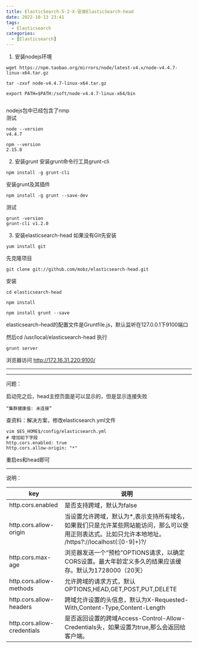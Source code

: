 ```yaml
---
title: ElasticSearch-5-2-X-安装ElasticSearch-head
date: 2022-10-13 23:41
tags: 
  - Elasticsearch
categories:
  - [Elasticsearch]
---
```


1. 安装nodejs环境
```
wget https://npm.taobao.org/mirrors/node/latest-v4.x/node-v4.4.7-linux-x64.tar.gz

tar -zxvf node-v4.4.7-linux-x64.tar.gz

export PATH=$PATH:/soft/node-v4.4.7-linux-x64/bin


```
nodejs包中已经包含了nmp  
测试
```
node --version
v4.4.7

npm --version
2.15.8
```

2. 安装grunt
安装grunt命令行工具grunt-cli
```
npm install -g grunt-cli
```
安装grunt及其插件
```
npm install -g grunt --save-dev
```
测试
```
grunt -version
grunt-cli v1.2.0
```


3. 安装elasticsearch-head
如果没有Git先安装
```
yum install git

```
先克隆项目
```
git clone git://github.com/mobz/elasticsearch-head.git

```
安装
```
cd elasticsearch-head

npm install

npm install grunt --save

```
elasticsearch-head的配置文件是Gruntfile.js，默认监听在127.0.0.1下9100端口


然后cd /usr/local/elasticsearch-head  执行
```
grunt server
```

浏览器访问 http://172.16.31.220:9100/


-----
-----
问题：

启动完之后，head主控页面是可以显示的，但是显示连接失败
```
“集群健康值: 未连接”
```
查资料：解决方案，修改elasticsearch.yml文件
```
vim $ES_HOME$/config/elasticsearch.yml
# 增加如下字段
http.cors.enabled: true
http.cors.allow-origin: "*"
```
重启es和head即可  

---

说明：

key | 说明
--| --
http.cors.enabled   |	是否支持跨域，默认为false
http.cors.allow-origin  |	当设置允许跨域，默认为*,表示支持所有域名，如果我们只是允许某些网站能访问，那么可以使用正则表达式。比如只允许本地地址。 /https?:\/\/localhost(:[0-9]+)?/
http.cors.max-age   |	浏览器发送一个“预检”OPTIONS请求，以确定CORS设置。最大年龄定义多久的结果应该缓存。默认为1728000（20天）
http.cors.allow-methods |	允许跨域的请求方式，默认OPTIONS,HEAD,GET,POST,PUT,DELETE
http.cors.allow-headers |	跨域允许设置的头信息，默认为X-Requested-With,Content-Type,Content-Length
http.cors.allow-credentials |	是否返回设置的跨域Access-Control-Allow-Credentials头，如果设置为true,那么会返回给客户端。
